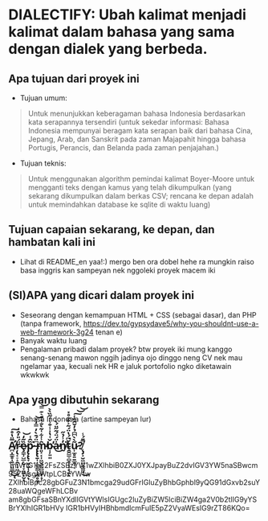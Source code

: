 **DIALECTIFY: Ubah kalimat menjadi kalimat dalam bahasa yang sama dengan dialek yang berbeda.**
===

**Apa tujuan dari proyek ini**
---
* Tujuan umum:
> Untuk menunjukkan keberagaman bahasa Indonesia berdasarkan kata serapannya tersendiri (untuk sekedar informasi: Bahasa Indonesia mempunyai beragam kata serapan baik dari bahasa Cina, Jepang, Arab, dan Sanskrit pada zaman Majapahit hingga bahasa Portugis, Perancis, dan Belanda pada zaman penjajahan.)
* Tujuan teknis:
> Untuk menggunakan algorithm pemindai kalimat Boyer-Moore untuk mengganti teks dengan kamus yang telah dikumpulkan (yang sekarang dikumpulkan dalam berkas CSV; rencana ke depan adalah untuk memindahkan database ke sqlite di waktu luang)

**Tujuan capaian sekarang, ke depan, dan hambatan kali ini**
---
* Lihat di README_en yaa!:) mergo ben ora dobel hehe ra mungkin raiso basa inggris kan sampeyan nek nggoleki proyek macem iki

**(SI)APA yang dicari dalam proyek ini**
---
* Seseorang dengan kemampuan HTML + CSS (sebagai dasar), dan PHP (tanpa framework, https://dev.to/gypsydave5/why-you-shouldnt-use-a-web-framework-3g24 tenan e)
* Banyak waktu luang
* Pengalaman pribadi dalam proyek? btw proyek iki mung kanggo senang-senang mawon nggih jadinya ojo dinggo neng CV nek mau ngelamar yaa, kecuali nek HR e jaluk portofolio ngko diketawain wkwkwk

**Apa yang dibutuhin sekarang**
---
* Bahasa Indonesia (artine sampeyan lur)

**A̸̛̪͓̳̥̩͖͔͈̳̹̅̈̔̊͜͠ͅŗ̴̢͔̠̝̯̹̟͖̝͉̈́̎̓̑͑̕ȩ̷̳̹̺̲̙̬͎̞͍̰͕̬̏͂̒͝ͅp̷̢̨̢̞̫̼̮̩̜͕̖̏̑͑͘ͅ ̶̢̢̢̱͎̦̫̠̳̩̣̪̥̱̗͆̈́͊̀̓̿̒̽͝m̴͈͕͔̹͖̬̤̤̻̫̱̗̝̜̑̾͋͑̃̀̐̔͒͛͊̿̕̕͝b̴̩̦͍͈̌͑̔̍̾͒̾͑͂̏̀̀̕a̵̍̈́̈́͂̋̈́̀̕͜n̸̰̓̾̉̋͘ṱ̴̯͇̠̻̥̣̣̝̖̯̖̆͆́̔̈́̃͐͒͊̊̽͘u̷͎̲̥͍̱̲͍̜͔͂̀̀͆͆̉̓̆̑̏̾͠͝͝?̸̨̡͕̮͖̤̦͇͖̟̅̄́̾͜**
---
TmVrIG1pc2FsZSBzYW1wZXlhbiB0ZXJ0YXJpayBuZ2dvIGV3YW5naSBwcm95ZWsgaWtpLCBzYW1w
ZXlhbiBpc28gbGFuZ3N1bmcga29udGFrIGluZyBhbGphbl9yQG91dGxvb2suY28uaWQgeWFhLCBv
am8gbGFsaSBnYXdlIGVtYWlsIGUgc2luZyBiZW5lciBiZW4ga2V0b2tlIG9yYSBrYXlhIGR1bHVy
IGR1bHVyIHBhbmdlcmFuIE5pZ2VyaWEsIG9rZT86KQo=
